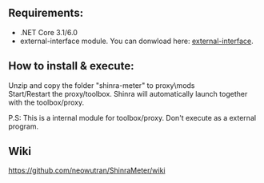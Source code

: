 ## Requirements: 
* .NET Core 3.1/6.0
* external-interface module. You can donwload here: [external-interface](https://github.com/Ame-k/external-interface).

## How to install & execute:
Unzip and copy the folder "shinra-meter" to proxy\mods\
Start/Restart the proxy/toolbox. Shinra will automatically launch together with the toolbox/proxy.

P.S: This is a internal module for toolbox/proxy. Don't execute as a external program.

## Wiki 
https://github.com/neowutran/ShinraMeter/wiki
